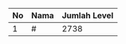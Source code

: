| No | Nama            | Jumlah Level |
|----|-----------------|--------------|
| 1  | #    |    2738        |
